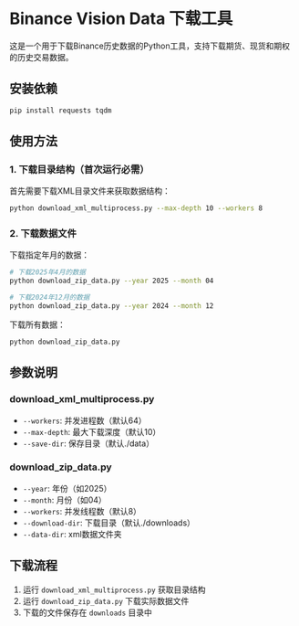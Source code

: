 # Binance Vision Data 下载工具

这是一个用于下载Binance历史数据的Python工具，支持下载期货、现货和期权的历史交易数据。

## 安装依赖

```bash
pip install requests tqdm
```

## 使用方法

### 1. 下载目录结构（首次运行必需）

首先需要下载XML目录文件来获取数据结构：

```bash
python download_xml_multiprocess.py --max-depth 10 --workers 8
```

### 2. 下载数据文件

下载指定年月的数据：

```bash
# 下载2025年4月的数据
python download_zip_data.py --year 2025 --month 04

# 下载2024年12月的数据  
python download_zip_data.py --year 2024 --month 12
```

下载所有数据：

```bash
python download_zip_data.py
```

## 参数说明

### download_xml_multiprocess.py
- `--workers`: 并发进程数（默认64）
- `--max-depth`: 最大下载深度（默认10）
- `--save-dir`: 保存目录（默认./data）

### download_zip_data.py
- `--year`: 年份（如2025）
- `--month`: 月份（如04）
- `--workers`: 并发线程数（默认8）
- `--download-dir`: 下载目录（默认./downloads）
- `--data-dir`: xml数据文件夹

## 下载流程

1. 运行 `download_xml_multiprocess.py` 获取目录结构
2. 运行 `download_zip_data.py` 下载实际数据文件
3. 下载的文件保存在 `downloads` 目录中

